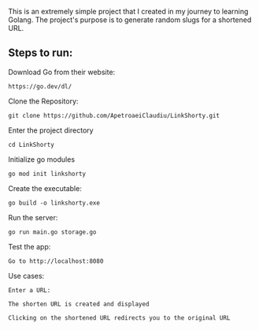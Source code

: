 This is an extremely simple project that I created in my journey to learning Golang.
The project's purpose is to generate random slugs for a shortened URL.

## Steps to run:

Download Go from their website:
```
https://go.dev/dl/
```

Clone the Repository:
```
git clone https://github.com/ApetroaeiClaudiu/LinkShorty.git
```

Enter the project directory
```
cd LinkShorty
```

Initialize go modules
```
go mod init linkshorty
```

Create the executable:
```
go build -o linkshorty.exe
```

Run the server:
```
go run main.go storage.go
```


Test the app:
```
Go to http://localhost:8080
```

Use cases:
```
Enter a URL:
```
```
The shorten URL is created and displayed
```
```
Clicking on the shortened URL redirects you to the original URL
```
